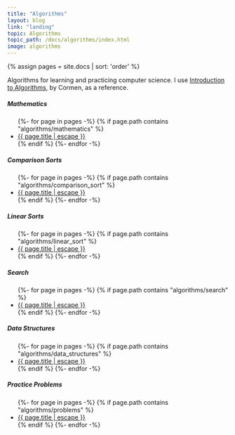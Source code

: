 ```yaml
---
title: "Algorithms"
layout: blog
link: "landing"
topic: Algorithms
topic_path: /docs/algorithms/index.html
image: algorithms
---
```

{% assign pages = site.docs | sort: 'order' %}

Algorithms for learning and practicing computer science. I use [Introduction to Algorithms](https://en.wikipedia.org/wiki/Introduction_to_Algorithms), by Cormen, as a reference.


##### Mathematics
<ul>
{%- for page in pages -%}
  {% if page.path contains "algorithms/mathematics" %}
  <li>
    <a href="{{ page.url | relative_url }}">
      {{ page.title | escape }}
    </a>
  </li>
  {% endif %}
{%- endfor -%}
</ul>

##### Comparison Sorts
<ul>
{%- for page in pages -%}
  {% if page.path contains "algorithms/comparison_sort" %}
  <li>
    <a href="{{ page.url | relative_url }}">
      {{ page.title | escape }}
    </a>
  </li>
  {% endif %}
{%- endfor -%}
</ul>

##### Linear Sorts
<ul>
{%- for page in pages -%}
  {% if page.path contains "algorithms/linear_sort" %}
  <li>
    <a href="{{ page.url | relative_url }}">
      {{ page.title | escape }}
    </a>
  </li>
  {% endif %}
{%- endfor -%}
</ul>

##### Search
<ul>
{%- for page in pages -%}
  {% if page.path contains "algorithms/search" %}
  <li>
    <a href="{{ page.url | relative_url }}">
      {{ page.title | escape }}
    </a>
  </li>
  {% endif %}
{%- endfor -%}
</ul>

##### Data Structures
<ul>
{%- for page in pages -%}
  {% if page.path contains "algorithms/data_structures" %}
  <li>
    <a href="{{ page.url | relative_url }}">
      {{ page.title | escape }}
    </a>
  </li>
  {% endif %}
{%- endfor -%}
</ul>

##### Practice Problems
<ul>
{%- for page in pages -%}
  {% if page.path contains "algorithms/problems" %}
  <li>
    <a href="{{ page.url | relative_url }}">
      {{ page.title | escape }}
    </a>
  </li>
  {% endif %}
{%- endfor -%}
</ul>
